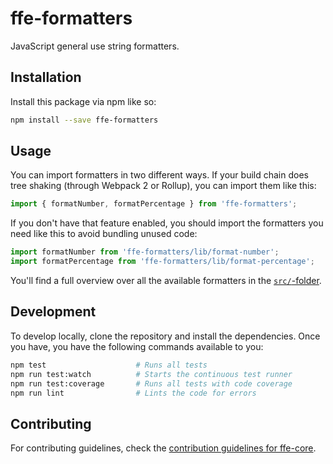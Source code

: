 # ffe-formatters

JavaScript general use string formatters.

## Installation

Install this package via npm like so:

```bash
npm install --save ffe-formatters
```

## Usage

You can import formatters in two different ways. If your build chain does tree shaking
(through Webpack 2 or Rollup), you can import them like this:


```javascript
import { formatNumber, formatPercentage } from 'ffe-formatters';
```

If you don't have that feature enabled, you should import the formatters you need like
this to avoid bundling unused code:

```javascript
import formatNumber from 'ffe-formatters/lib/format-number';
import formatPercentage from 'ffe-formatters/lib/format-percentage';
```

You'll find a full overview over all the available formatters in the [`src/`-folder](src).

## Development

To develop locally, clone the repository and install the dependencies. Once you have, you have
the following commands available to you:

```bash
npm test                    # Runs all tests
npm run test:watch          # Starts the continuous test runner
npm run test:coverage       # Runs all tests with code coverage
npm run lint                # Lints the code for errors
```

## Contributing

For contributing guidelines, check the [contribution guidelines for ffe-core](***REMOVED***).

